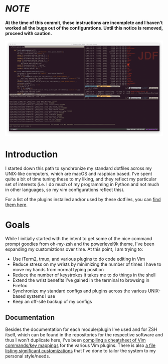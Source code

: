 # ***NOTE***
__At the time of this commit, these instructions are incomplete and I haven't worked all the bugs out of the configurations. Until this notice is removed, proceed with caution.__

![example screenshot](example-screenshot.png)

# Introduction
I started down this path to synchronize my standard dotfiles across my UNIX-like computers, which are macOS and raspbian based. I've spent quite a bit of time tuning these to my liking, and they reflect my particular set of interests (i.e. I do much of my programming in Python and not much in other languages, so my vim configurations reflect this).

For a list of the plugins installed and/or used by these dotfiles, you can [find them here](whats_included.md).

# Goals
While I initially started with the intent to get some of the nice command prompt goodies from oh-my-zsh and the powerlevel9k theme, I've been expanding my customiztions over time. At this point, I am trying to:

* Use iTerm2, tmux, and various plugins to do code editing in Vim
* Reduce stress on my wrists by minimizing the number of times I have to move my hands from normal typing position
* Reduce the number of keystrokes it takes me to do things in the shell
* Extend the wrist benefits I've gained in the terminal to browsing in Firefox
* Synchronize my standard configs and plugins across the various UNIX-based systems I use
* Keep an off-site backup of my configs

## Documentation
Besides the documentation for each module/plugin I've used and for ZSH itself, which can be found in the repositories for the respective software and thus I won't duplicate here, I've been [compiling a cheatsheet of Vim commands/key mappings](vim-cheatsheet.md) for the various Vim plugins. There is also [a file listing significant customizations](customizations.md) that I've done to tailor the system to my personal style/needs.
